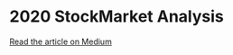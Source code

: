 # 2020 StockMarket Analysis
[Read the article on Medium](https://tomsharp.medium.com/how-did-the-stock-market-do-in-2020-d2acb894b66d)